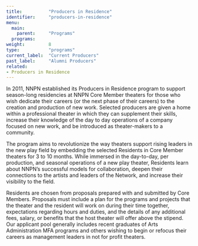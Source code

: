 ```yaml
---
title:          "Producers in Residence"
identifier:     "producers-in-residence"
menu:
  main:
    parent:     "Programs"
  programs:
weight:         8
type:           "programs"
current_label:  "Current Producers"
past_label:     "Alumni Producers"
related:
- Producers in Residence
---
```


<span class="lead-in">In 2011, NNPN established its Producers in Residence program to support season-long residencies at NNPN Core Member theaters for those who wish dedicate their careers (or the next phase of their careers) to the creation and production of new work. Selected producers are given a home within a professional theater in which they can supplement their skills, increase their knowledge of the day to day operations of a company focused on new work, and be introduced as theater-makers to a community.</span>

The program aims to revolutionize the way theaters support rising leaders in the new play field by embedding the selected Residents in Core Member theaters for 3 to 10 months. While immersed in the day-to-day, per production, and seasonal operations of a new play theater, Residents learn about NNPN’s successful models for collaboration, deepen their connections to the artists and leaders of the Network, and increase their visibility to the field.

Residents are chosen from proposals prepared with and submitted by Core Members. Proposals must include a plan for the programs and projects that the theater and the resident will work on during their time together, expectations regarding hours and duties, and the details of any additional fees, salary, or benefits that the host theater will offer above the stipend. Our applicant pool generally includes recent graduates of Arts Administration MFA programs and others wishing to begin or refocus their careers as management leaders in not for profit theaters.
